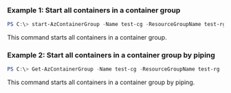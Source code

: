 ### Example 1: Start all containers in a container group
```powershell
PS C:\> start-AzContainerGroup -Name test-cg -ResourceGroupName test-rg
```

This command starts all containers in a container group.

### Example 2: Start all containers in a container group by piping
```powershell
PS C:\> Get-AzContainerGroup -Name test-cg -ResourceGroupName test-rg | Start-AzContainerGroup

```

This command starts all containers in a container group by piping.

